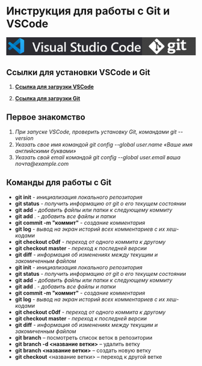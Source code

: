 # Инструкция для работы с Git и VSCode

![](/gitvs.png)

## Ссылки для установки VSCode и Git

1. [**Ссылка для загрузки VSCode**](https://code.visualstudio.com/download)

2. [**Ссылка для загрузки Git**](https://git-scm.com/downloads)

## Первое знакомство

1. _При запуске VSCode, проверить установку Git, командами git --version_
2. _Указать свое имя командой git config --global user.name «Ваше имя английскими буквами»_
3. _Указать свой email командой git config --global user.email ваша почта@example.com_

## Команды для работы с Git

- **git init** - _инициализация локального репозитория_
- **git status** - _получить информацию от git о его текущем состоянии_
- **git add** - _добавить файлы или папки к следующему коммиту_
- **git add** . - _добавить все файлы и папки_
- **git commit -m "коммит"** - _создание комментария_
- **git log** - _вывод на экран историй всех комментариев с их хеш-кодами_
- **git checkout c0df** - _переход от одного коммита к другому_
- **git checkout master** - _переход к последней версии_
- **git diff** - _информация об изменениях между текущим и закомиченным файлом_
- **git init** - *инициализация локального репозитория*
- **git status** - *получить информацию от git о его текущем состоянии*
- **git add** - *добавить файлы или папки к следующему коммиту*
- **git add** . - *добавить все файлы и папки*
- **git commit -m "коммит"** - *создание комментария*
- **git log** - *вывод на экран историй всех комментариев с их хеш-кодами*
- **git checkout c0df** - *переход от одного коммита к другому*
- **git checkout master** - *переход к последней версии*
- **git diff** - *информация об изменениях между текущим и закомиченным файлом*
- **git branch** – посмотреть список веток в репозитории
- **git branch -d <название ветки>** – удалить ветку
- **git branch <название ветки>** – создать новую ветку
- **git checkout** <название ветки> – переход к другой ветке
